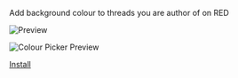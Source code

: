 Add background colour to threads you are author of on RED

![Preview](http://i.imgur.com/EAa1IMF.png)

![Colour Picker Preview](http://i.imgur.com/rxugMbs.png)

[Install](https://github.com/SavageCore/pth-highlight-author-thread/raw/master/src/pth-highlight-author-thread.user.js)
